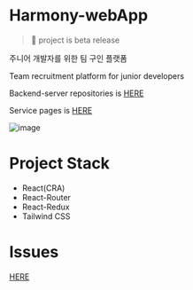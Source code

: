 # Harmony-webApp
> 🔧 project is beta release

주니어 개발자를 위한 팀 구인 플랫폼

Team recruitment platform for junior developers

Backend-server repositories is [HERE](https://github.com/argon1025/Harmony-serverless-backend)

Service pages is [HERE](http://harmony.seongrok.net)

![image](https://user-images.githubusercontent.com/55491354/116847064-c216b400-ac24-11eb-909f-9de72587b207.png)

# Project Stack
- React(CRA)
- React-Router
- React-Redux
- Tailwind CSS

# Issues
[HERE](https://github.com/argon1025/Harmony-webapp/issues)
